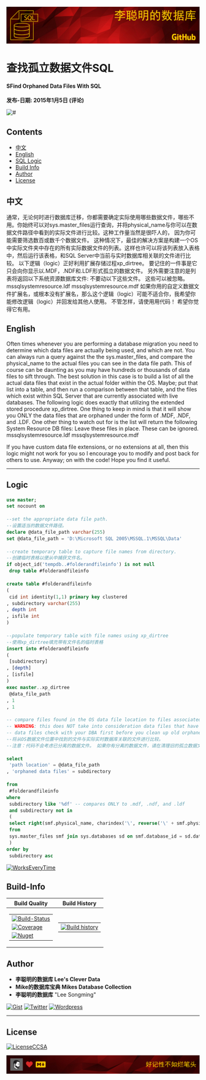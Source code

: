 ![CLEVER DATA GIT REPO](https://raw.githubusercontent.com/LiCongMingDeShujuku/git-resources/master/0-clever-data-github.png "李聪明的数据库")

# 查找孤立数据文件SQL
#### SFind Orphaned Data Files With SQL
**发布-日期: 2015年1月5日 (评论)**

![#](images/##############?raw=true "#")

## Contents

- [中文](#中文)
- [English](#English)
- [SQL Logic](#Logic)
- [Build Info](#Build-Info)
- [Author](#Author)
- [License](#License) 


## 中文
通常，无论何时进行数据库迁移，你都需要确定实际使用哪些数据文件，哪些不用。你始终可以对sys.master_files运行查询，并将physical_name与你可以在数据文件路径中看到的实际文件进行比较。这种工作量当然是很吓人的，
因为你可能需要筛选数百或数千个数据文件。
这种情况下，最佳的解决方案是构建一个OS中实际文件夹中存在的所有实际数据文件的列表。这样也许可以将该列表放入表格中，然后运行该表格，和SQL Server中当前与实时数据库相关联的文件进行比较。
以下逻辑（logic）正好利用扩展存储过程xp_dirtree。 要记住的一件事是它只会向你显示以.MDF，.NDF和.LDF形式孤立的数据文件。 另外需要注意的是列表将返回以下系统资源数据库文件:
不要动以下这些文件。 这些可以被忽略。
mssqlsystemresource.ldf
mssqlsystemresource.mdf
如果你用的自定义数据文件扩展名，或根本没有扩展名，那么这个逻辑（logic）可能不适合你，我希望你能修改逻辑（logic）并回发给其他人使用。
不管怎样，请使用用代码！ 希望你觉得它有用。

## English
Often times whenever you are performing a database migration you need to determine which data files are actually being used, and which are not. You can always run a query against the the sys.master_files, and compare the physical_name to the actual files you can see in the data file path. This of course can be daunting as you may have hundreds or thousands of data files to sift through.
The best solution in this case is to build a list of all the actual data files that exist in the actual folder within the OS. Maybe; put that list into a table, and then run a comparison between that table, and the files which exist within SQL Server that are currently associated with live databases.
The following logic does exactly that utilizing the extended stored procedure xp_dirtree. One thing to keep in mind is that it will show you ONLY the data files that are orphaned under the form of .MDF, .NDF, and .LDF.   One other thing to watch out for is the list will return the following System Resource DB files:
Leave these files in place.  These can be ignored.
mssqlsystemresource.ldf
mssqlsystemresource.mdf

If you have custom data file extensions, or no extensions at all, then this logic might not work for you so I encourage you to modify and post back for others to use.
Anyway; on with the code! Hope you find it useful.


---
## Logic
```SQL
use master;
set nocount on
 
--set the appropriate data file path.
--设置适当的数据文件路径。
declare @data_file_path varchar(255) 
set @data_file_path = 'D:\Microsoft SQL 2005\MSSQL.1\MSSQL\Data'
 
--create temporary table to capture file names from directory.
--创建临时表格以便从中捕获文件名。
if object_id('tempdb..#folderandfileinfo') is not null
 drop table #folderandfileinfo
 
create table #folderandfileinfo
(
 cid int identity(1,1) primary key clustered
, subdirectory varchar(255)
, depth int
, isfile int
)
 
--populate temporary table with file names using xp_dirtree
--使用xp_dirtree填充带有文件名的临时表格
insert into #folderandfileinfo
(
 [subdirectory]
, [depth]
, [isfile]
)
exec master..xp_dirtree
 @data_file_path
, 1
, 1
 
-- compare files found in the OS data file location to files associated with actual live databases.
-- WARNING: this does NOT take into consideration data files that have been detached. if you have detached
-- data files check with your DBA first before you clean up old orphaned data files.
--将从OS数据文件位置中找到的文件与实际实时数据库关联的文件进行比较。
--注意：代码不会考虑已分离的数据文件。 如果你有分离的数据文件，请在清理旧的孤立数据文件之前先检查DBA。

select
 'path location' = @data_file_path
, 'orphaned data files' = subdirectory
 
from
 #folderandfileinfo
where
 subdirectory like '%df' -- compares ONLY to .mdf, .ndf, and .ldf
 and subdirectory not in
 (
 select right(smf.physical_name, charindex('\', reverse('\' + smf.physical_name)) - 1) 
 from
 sys.master_files smf join sys.databases sd on smf.database_id = sd.database_id
 )
order by
 subdirectory asc


```



[![WorksEveryTime](https://forthebadge.com/images/badges/60-percent-of-the-time-works-every-time.svg)](https://shitday.de/)

## Build-Info

| Build Quality | Build History |
|--|--|
|<table><tr><td>[![Build-Status](https://ci.appveyor.com/api/projects/status/pjxh5g91jpbh7t84?svg?style=flat-square)](#)</td></tr><tr><td>[![Coverage](https://coveralls.io/repos/github/tygerbytes/ResourceFitness/badge.svg?style=flat-square)](#)</td></tr><tr><td>[![Nuget](https://img.shields.io/nuget/v/TW.Resfit.Core.svg?style=flat-square)](#)</td></tr></table>|<table><tr><td>[![Build history](https://buildstats.info/appveyor/chart/tygerbytes/resourcefitness)](#)</td></tr></table>|

## Author

- **李聪明的数据库 Lee's Clever Data**
- **Mike的数据库宝典 Mikes Database Collection**
- **李聪明的数据库** "Lee Songming"

[![Gist](https://img.shields.io/badge/Gist-李聪明的数据库-<COLOR>.svg)](https://gist.github.com/congmingshuju)
[![Twitter](https://img.shields.io/badge/Twitter-mike的数据库宝典-<COLOR>.svg)](https://twitter.com/mikesdatawork?lang=en)
[![Wordpress](https://img.shields.io/badge/Wordpress-mike的数据库宝典-<COLOR>.svg)](https://mikesdatawork.wordpress.com/)

---
## License
[![LicenseCCSA](https://img.shields.io/badge/License-CreativeCommonsSA-<COLOR>.svg)](https://creativecommons.org/share-your-work/licensing-types-examples/)

![Lee Songming](https://raw.githubusercontent.com/LiCongMingDeShujuku/git-resources/master/1-clever-data-github.png "李聪明的数据库")

